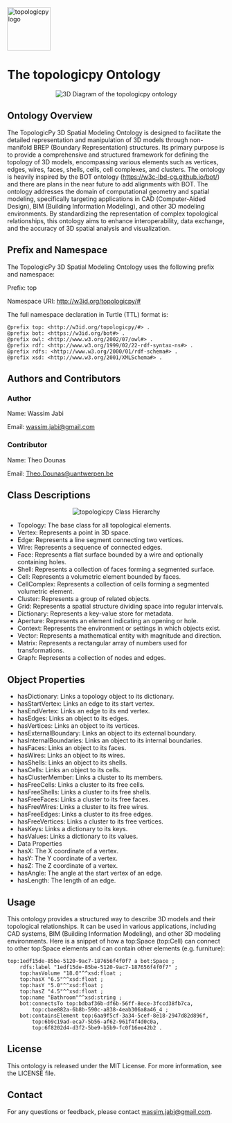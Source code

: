 <img src="https://topologic.app/wp-content/uploads/2023/02/topologicpy-logo-no-loop.gif" alt="topologicpy logo" width="100" loop="4">

# The topologicpy Ontology 
<p align="center">
    <img src=https://topologic.app/wp-content/uploads/2024/05/top_diagram_3D.png alt="3D Diagram of the topologicpy ontology" />
</p>

## Ontology Overview
The TopologicPy 3D Spatial Modeling Ontology is designed to facilitate the detailed representation and manipulation of 3D models through non-manifold BREP (Boundary Representation) structures. Its primary purpose is to provide a comprehensive and structured framework for defining the topology of 3D models, encompassing various elements such as vertices, edges, wires, faces, shells, cells, cell complexes, and clusters. The ontology is heavily inspired by the BOT ontology (https://w3c-lbd-cg.github.io/bot/) and there are plans in the near future to add alignments with BOT. The ontology addresses the domain of computational geometry and spatial modeling, specifically targeting applications in CAD (Computer-Aided Design), BIM (Building Information Modeling), and other 3D modeling environments. By standardizing the representation of complex topological relationships, this ontology aims to enhance interoperability, data exchange, and the accuracy of 3D spatial analysis and visualization.

## Prefix and Namespace
The TopologicPy 3D Spatial Modeling Ontology uses the following prefix and namespace:

Prefix: top

Namespace URI: http://w3id.org/topologicpy/#

The full namespace declaration in Turtle (TTL) format is:
```
@prefix top: <http://w3id.org/topologicpy/#> .
@prefix bot: <https://w3id.org/bot#> .
@prefix owl: <http://www.w3.org/2002/07/owl#> .
@prefix rdf: <http://www.w3.org/1999/02/22-rdf-syntax-ns#> .
@prefix rdfs: <http://www.w3.org/2000/01/rdf-schema#> .
@prefix xsd: <http://www.w3.org/2001/XMLSchema#> .
```

## Authors and Contributors
### Author
Name: Wassim Jabi

Email: wassim.jabi@gmail.com

### Contributor
Name: Theo Dounas

Email: Theo.Dounas@uantwerpen.be

## Class Descriptions

<p align="center">
<img src="https://topologic.app/wp-content/uploads/2018/12/ClassHierarchy.jpg" alt="topologicpy Class Hierarchy" />
</p>

* Topology: The base class for all topological elements.
* Vertex: Represents a point in 3D space.
* Edge: Represents a line segment connecting two vertices.
* Wire: Represents a sequence of connected edges.
* Face: Represents a flat surface bounded by a wire and optionally containing holes.
* Shell: Represents a collection of faces forming a segmented surface.
* Cell: Represents a volumetric element bounded by faces.
* CellComplex: Represents a collection of cells forming a segmented volumetric element.
* Cluster: Represents a group of related objects.
* Grid: Represents a spatial structure dividing space into regular intervals.
* Dictionary: Represents a key-value store for metadata.
* Aperture: Represents an element indicating an opening or hole.
* Context: Represents the environment or settings in which objects exist.
* Vector: Represents a mathematical entity with magnitude and direction.
* Matrix: Represents a rectangular array of numbers used for transformations.
* Graph: Represents a collection of nodes and edges.

## Object Properties
* hasDictionary: Links a topology object to its dictionary.
* hasStartVertex: Links an edge to its start vertex.
* hasEndVertex: Links an edge to its end vertex.
* hasEdges: Links an object to its edges.
* hasVertices: Links an object to its vertices.
* hasExternalBoundary: Links an object to its external boundary.
* hasInternalBoundaries: Links an object to its internal boundaries.
* hasFaces: Links an object to its faces.
* hasWires: Links an object to its wires.
* hasShells: Links an object to its shells.
* hasCells: Links an object to its cells.
* hasClusterMember: Links a cluster to its members.
* hasFreeCells: Links a cluster to its free cells.
* hasFreeShells: Links a cluster to its free shells.
* hasFreeFaces: Links a cluster to its free faces.
* hasFreeWires: Links a cluster to its free wires.
* hasFreeEdges: Links a cluster to its free edges.
* hasFreeVertices: Links a cluster to its free vertices.
* hasKeys: Links a dictionary to its keys.
* hasValues: Links a dictionary to its values.
* Data Properties
* hasX: The X coordinate of a vertex.
* hasY: The Y coordinate of a vertex.
* hasZ: The Z coordinate of a vertex.
* hasAngle: The angle at the start vertex of an edge.
* hasLength: The length of an edge.

## Usage
This ontology provides a structured way to describe 3D models and their topological relationships. It can be used in various applications, including CAD systems, BIM (Building Information Modeling), and other 3D modeling environments.
Here is a snippet of how a top:Space (top:Cell) can connect to other top:Space elements and can contain other elements (e.g. furniture):
```
top:1edf15de-85be-5120-9ac7-187656f4f0f7 a bot:Space ;
    rdfs:label "1edf15de-85be-5120-9ac7-187656f4f0f7" ;
    top:hasVolume "18.0"^^xsd:float ;
    top:hasX "6.5"^^xsd:float ;
    top:hasY "5.0"^^xsd:float ;
    top:hasZ "4.5"^^xsd:float ;
    top:name "Bathroom"^^xsd:string ;
    bot:connectsTo top:bdbaf36b-df6b-56ff-8ece-3fccd38fb7ca,
        top:cbae882a-6b8b-590c-a838-4eab306a8a46_4 ;
    bot:containsElement top:6aa9f5cf-3a34-5cef-8e18-2947d82d896f,
        top:6b9c19ad-eca7-5b56-af62-961f4f4d0c0a,
        top:6f8202d4-d3f2-5be9-b5b9-fc0f16ee42b2 .
```
## License
This ontology is released under the MIT License. For more information, see the LICENSE file.

## Contact
For any questions or feedback, please contact wassim.jabi@gmail.com.

